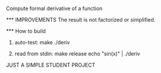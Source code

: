 Compute formal derivative of a function

*** IMPROVEMENTS
The result is not factorized or simplified.


*** How to build

1) auto-test: 
 make 
 ./deriv

2) read from stdin:
 make release
 echo "sin(x)" | ./deriv


JUST A SIMPLE STUDENT PROJECT 



